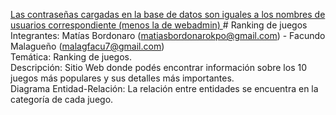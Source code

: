 [Las contraseñas cargadas en la base de datos son iguales a los nombres de usuarios correspondiente (menos la de webadmin)
](url)# Ranking de juegos
Integrantes: Matías Bordonaro (matiasbordonarokpo@gmail.com) - Facundo Malagueño (malagfacu7@gmail.com)    
Temática: Ranking de juegos.    
Descripción: Sitio Web donde podés encontrar información sobre los 10 juegos más populares y sus detalles más importantes.   
Diagrama Entidad-Relación: La relación entre entidades se encuentra en la categoría de cada juego.    
